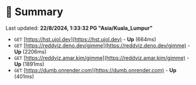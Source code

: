 # 📖 Summary
Last updated: **22/8/2024, 1:33:32 PG "Asia/Kuala_Lumpur"**

- `GET` [https://hst.ujol.dev](https://hst.ujol.dev) - **Up** (664ms)
- `GET` [https://reddviz.deno.dev/gimme](https://reddviz.deno.dev/gimme) - **Up** (2206ms)
- `GET` [https://reddviz.amar.kim/gimme](https://reddviz.amar.kim/gimme) - **Up** (1891ms)
- `GET` [https://dumb.onrender.com](https://dumb.onrender.com) - **Up** (401ms)
